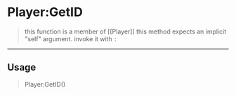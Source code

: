 # Player:GetID
> this function is a member of [[Player]]
> this method expects an implicit "self" argument. invoke it with `:`
-----
## Usage
> Player:GetID()
